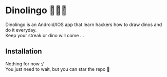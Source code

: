 # Dinolingo 🦖🌸✨

Dinolingo is an Android/IOS app that learn hackers how to draw dinos and do it everyday. \
Keep your streak or dino will come ...

## Installation

Nothing for now :/ \
You just need to wait, but you can star the repo 🌟
